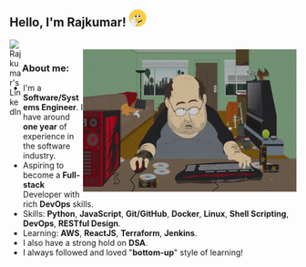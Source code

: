 ## Hello, I'm Rajkumar! <img src="gifs/hi.gif" width="30px" alt="Gif not found">

<a href="https://www.linkedin.com/in/rajkumarvb/" target="_blank">
    <img src="https://cdn.jsdelivr.net/npm/simple-icons@3.13.0/icons/linkedin.svg" alt="Rajkumar's LinkedIn" align="left" width="22px">
</a>

<br />

<img align="right" height="250" width="375" alt="GIF" src="gifs/working.gif" />

### About me:

- I'm a **Software/Systems Engineer**. I have around **one year** of experience in the software industry.
- Aspiring to become a **Full-stack** Developer with rich **DevOps** skills.
- Skills: **Python**, **JavaScript**, **Git/GitHub**, **Docker**, **Linux**, **Shell Scripting**, **DevOps**, **RESTful Design**.
- Learning: **AWS**, **ReactJS**, **Terraform**, **Jenkins**.
- I also have a strong hold on **DSA**.
- I always followed and loved "**bottom-up**" style of learning!

